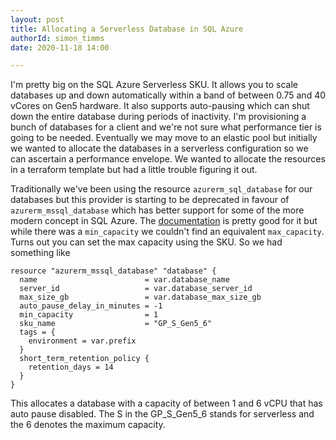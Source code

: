 ```yaml
---
layout: post
title: Allocating a Serverless Database in SQL Azure
authorId: simon_timms
date: 2020-11-18 14:00

---
```


I'm pretty big on the SQL Azure Serverless SKU. It allows you to scale databases up and down automatically within a band of between 0.75 and 40 vCores on Gen5 hardware. It also supports auto-pausing which can shut down the entire database during periods of inactivity. I'm provisioning a bunch of databases for a client and we're not sure what performance tier is going to be needed. Eventually we may move to an elastic pool but initially we wanted to allocate the databases in a serverless configuration so we can ascertain a performance envelope. We wanted to allocate the resources in a terraform template but had a little trouble figuring it out. 

<!--more -->

Traditionally we've been using the resource `azurerm_sql_database` for our databases but this provider is starting to be deprecated in favour of `azurerm_mssql_database` which has better support for some of the more modern concept in SQL Azure. The [documentation](https://registry.terraform.io/providers/hashicorp/azurerm/latest/docs/resources/mssql_database#state) is pretty good for it but while there was a `min_capacity` we couldn't find an equivalent `max_capacity`. Turns out you can set the max capacity using the SKU. So we had something like 

```
resource "azurerm_mssql_database" "database" {
  name                        = var.database_name
  server_id                   = var.database_server_id
  max_size_gb                 = var.database_max_size_gb
  auto_pause_delay_in_minutes = -1
  min_capacity                = 1
  sku_name                    = "GP_S_Gen5_6"
  tags = {
    environment = var.prefix
  }
  short_term_retention_policy {
    retention_days = 14
  }
}

```

This allocates a database with a capacity of between 1 and 6 vCPU that has auto pause disabled. The S in the GP_S_Gen5_6 stands for serverless and the 6 denotes the maximum capacity. 